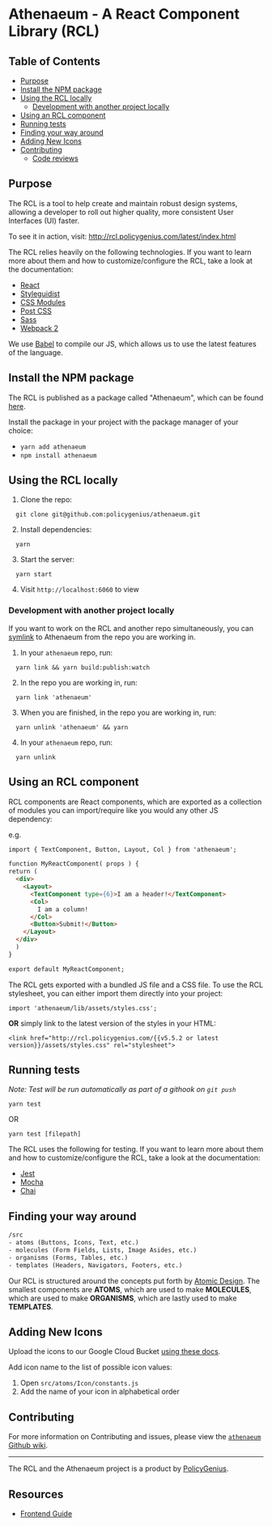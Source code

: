 # Athenaeum - A React Component Library (RCL)

## Table of Contents

  - [Purpose](#purpose)
  - [Install the NPM package](#install-the-npm-package)
  - [Using the RCL locally](#using-the-rcl-locally)
    - [Development with another project locally](#development-with-another-project-locally)
  - [Using an RCL component](#using-an-rcl-component)
  - [Running tests](#running-tests)
  - [Finding your way around](#finding-your-way-around)
  - [Adding New Icons](#adding-new-icons)
  - [Contributing](#contributing)
    - [Code reviews](#code-reviews)

## Purpose

The RCL is a tool to help create and maintain robust design systems, allowing a developer to roll out higher quality, more consistent User Interfaces (UI) faster.

To see it in action, visit:
http://rcl.policygenius.com/latest/index.html

The RCL relies heavily on the following technologies. If you want to learn more about them and how to customize/configure the RCL, take a look at the documentation:

* [React](https://facebook.github.io/react/)
* [Styleguidist](https://github.com/styleguidist/react-styleguidist)
* [CSS Modules](https://github.com/css-modules/css-modules)
* [Post CSS](http://postcss.org/)
* [Sass](http://sass-lang.com/)
* [Webpack 2](https://webpack.js.org/)

We use [Babel](https://babeljs.io/) to compile our JS, which allows us to use the latest features of the language.


## Install the NPM package

The RCL is published as a package called "Athenaeum", which can be found [here](https://www.npmjs.com/package/athenaeum).

Install the package in your project with the package manager of your choice:

- `yarn add athenaeum`
- `npm install athenaeum`


## Using the RCL locally
1. Clone the repo:

  ```
    git clone git@github.com:policygenius/athenaeum.git
  ```

2. Install dependencies:

  ```
    yarn
  ```

3. Start the server:

  ```
    yarn start
  ```

4. Visit `http://localhost:6060` to view


### Development with another project locally

If you want to work on the RCL and another repo simultaneously, you can [symlink](https://yarnpkg.com/lang/en/docs/cli/link/) to Athenaeum from the repo you are working in.

1. In your `athenaeum` repo, run:

  ```
    yarn link && yarn build:publish:watch
  ```
2. In the repo you are working in, run:

  ```
    yarn link 'athenaeum'
  ```

3. When you are finished, in the repo you are working in, run:

  ```
    yarn unlink 'athenaeum' && yarn
  ```

4. In your `athenaeum` repo, run:

  ```
    yarn unlink
  ```

## Using an RCL component

RCL components are React components, which are exported as a collection of modules you can import/require like you would any other JS dependency:

e.g.


```html
import { TextComponent, Button, Layout, Col } from 'athenaeum';

function MyReactComponent( props ) {
return (
  <div>
    <Layout>
      <TextComponent type={6}>I am a header!</TextComponent>
      <Col>
        I am a column!
      </Col>
      <Button>Submit!</Button>
    </Layout>
  </div>
  )
}

export default MyReactComponent;
```

The RCL gets exported with a bundled JS file and a CSS file. To use the RCL stylesheet, you can either import them directly into your project:

`import 'athenaeum/lib/assets/styles.css';`

**OR** simply link to the latest version of the styles in your HTML:

`<link href="http://rcl.policygenius.com/{{v5.5.2 or latest version}}/assets/styles.css" rel="stylesheet">`


## Running tests
_Note: Test will be run automatically as part of a githook on `git push`_

`yarn test`

OR

`yarn test [filepath]`

The RCL uses the following for testing. If you want to learn more about them and how to customize/configure the RCL, take a look at the documentation:

* [Jest](https://facebook.github.io/jest/)
* [Mocha](https://mochajs.org/)
* [Chai](http://chaijs.com/)


## Finding your way around

```html
/src
- atoms (Buttons, Icons, Text, etc.)
- molecules (Form Fields, Lists, Image Asides, etc.)
- organisms (Forms, Tables, etc.)
- templates (Headers, Navigators, Footers, etc.)
```

Our RCL is structured around the concepts put forth by [Atomic Design](http://bradfrost.com/blog/post/atomic-web-design/). The smallest components are **ATOMS**, which are used to make **MOLECULES**, which are used to make **ORGANISMS**, which are lastly used to make **TEMPLATES**.

## Adding New Icons

Upload the icons to our Google Cloud Bucket [using these docs](https://github.com/policygenius/athenaeum/wiki/Uploading-new-icons).

Add icon name to the list of possible icon values:

1. Open `src/atoms/Icon/constants.js`
2. Add the name of your icon in alphabetical order

## Contributing

For more information on Contributing and issues, please view the [`athenaeum` Github wiki](https://github.com/policygenius/athenaeum/wiki).

***

The RCL and the Athenaeum project is a product by [PolicyGenius](https://www.policygenius.com/).

## Resources
- [Frontend Guide](https://github.com/policygenius/frontend-guide)
